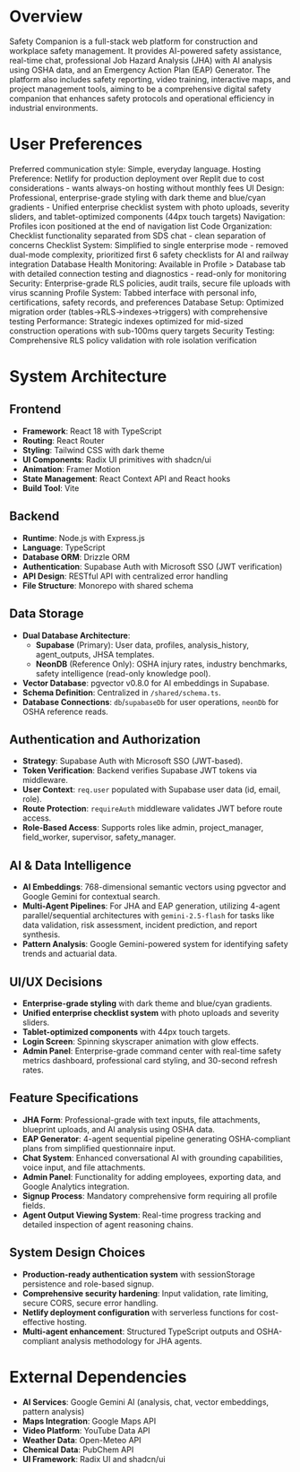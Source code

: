 # Overview

Safety Companion is a full-stack web platform for construction and workplace safety management. It provides AI-powered safety assistance, real-time chat, professional Job Hazard Analysis (JHA) with AI analysis using OSHA data, and an Emergency Action Plan (EAP) Generator. The platform also includes safety reporting, video training, interactive maps, and project management tools, aiming to be a comprehensive digital safety companion that enhances safety protocols and operational efficiency in industrial environments.

# User Preferences

Preferred communication style: Simple, everyday language.
Hosting Preference: Netlify for production deployment over Replit due to cost considerations - wants always-on hosting without monthly fees
UI Design: Professional, enterprise-grade styling with dark theme and blue/cyan gradients - Unified enterprise checklist system with photo uploads, severity sliders, and tablet-optimized components (44px touch targets)
Navigation: Profiles icon positioned at the end of navigation list
Code Organization: Checklist functionality separated from SDS chat - clean separation of concerns
Checklist System: Simplified to single enterprise mode - removed dual-mode complexity, prioritized first 6 safety checklists for AI and railway integration
Database Health Monitoring: Available in Profile > Database tab with detailed connection testing and diagnostics - read-only for monitoring
Security: Enterprise-grade RLS policies, audit trails, secure file uploads with virus scanning
Profile System: Tabbed interface with personal info, certifications, safety records, and preferences
Database Setup: Optimized migration order (tables→RLS→indexes→triggers) with comprehensive testing
Performance: Strategic indexes optimized for mid-sized construction operations with sub-100ms query targets
Security Testing: Comprehensive RLS policy validation with role isolation verification

# System Architecture

## Frontend
- **Framework**: React 18 with TypeScript
- **Routing**: React Router
- **Styling**: Tailwind CSS with dark theme
- **UI Components**: Radix UI primitives with shadcn/ui
- **Animation**: Framer Motion
- **State Management**: React Context API and React hooks
- **Build Tool**: Vite

## Backend
- **Runtime**: Node.js with Express.js
- **Language**: TypeScript
- **Database ORM**: Drizzle ORM
- **Authentication**: Supabase Auth with Microsoft SSO (JWT verification)
- **API Design**: RESTful API with centralized error handling
- **File Structure**: Monorepo with shared schema

## Data Storage
- **Dual Database Architecture**:
  - **Supabase** (Primary): User data, profiles, analysis_history, agent_outputs, JHSA templates.
  - **NeonDB** (Reference Only): OSHA injury rates, industry benchmarks, safety intelligence (read-only knowledge pool).
- **Vector Database**: pgvector v0.8.0 for AI embeddings in Supabase.
- **Schema Definition**: Centralized in `/shared/schema.ts`.
- **Database Connections**: `db`/`supabaseDb` for user operations, `neonDb` for OSHA reference reads.

## Authentication and Authorization
- **Strategy**: Supabase Auth with Microsoft SSO (JWT-based).
- **Token Verification**: Backend verifies Supabase JWT tokens via middleware.
- **User Context**: `req.user` populated with Supabase user data (id, email, role).
- **Route Protection**: `requireAuth` middleware validates JWT before route access.
- **Role-Based Access**: Supports roles like admin, project_manager, field_worker, supervisor, safety_manager.

## AI & Data Intelligence
- **AI Embeddings**: 768-dimensional semantic vectors using pgvector and Google Gemini for contextual search.
- **Multi-Agent Pipelines**: For JHA and EAP generation, utilizing 4-agent parallel/sequential architectures with `gemini-2.5-flash` for tasks like data validation, risk assessment, incident prediction, and report synthesis.
- **Pattern Analysis**: Google Gemini-powered system for identifying safety trends and actuarial data.

## UI/UX Decisions
- **Enterprise-grade styling** with dark theme and blue/cyan gradients.
- **Unified enterprise checklist system** with photo uploads and severity sliders.
- **Tablet-optimized components** with 44px touch targets.
- **Login Screen**: Spinning skyscraper animation with glow effects.
- **Admin Panel**: Enterprise-grade command center with real-time safety metrics dashboard, professional card styling, and 30-second refresh rates.

## Feature Specifications
- **JHA Form**: Professional-grade with text inputs, file attachments, blueprint uploads, and AI analysis using OSHA data.
- **EAP Generator**: 4-agent sequential pipeline generating OSHA-compliant plans from simplified questionnaire input.
- **Chat System**: Enhanced conversational AI with grounding capabilities, voice input, and file attachments.
- **Admin Panel**: Functionality for adding employees, exporting data, and Google Analytics integration.
- **Signup Process**: Mandatory comprehensive form requiring all profile fields.
- **Agent Output Viewing System**: Real-time progress tracking and detailed inspection of agent reasoning chains.

## System Design Choices
- **Production-ready authentication system** with sessionStorage persistence and role-based signup.
- **Comprehensive security hardening**: Input validation, rate limiting, secure CORS, secure error handling.
- **Netlify deployment configuration** with serverless functions for cost-effective hosting.
- **Multi-agent enhancement**: Structured TypeScript outputs and OSHA-compliant analysis methodology for JHA agents.

# External Dependencies

- **AI Services**: Google Gemini AI (analysis, chat, vector embeddings, pattern analysis)
- **Maps Integration**: Google Maps API
- **Video Platform**: YouTube Data API
- **Weather Data**: Open-Meteo API
- **Chemical Data**: PubChem API
- **UI Framework**: Radix UI and shadcn/ui